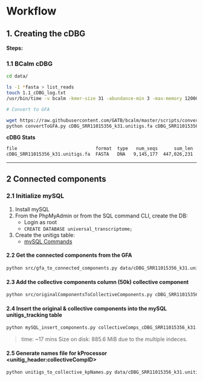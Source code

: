 # Workflow

## 1. Creating the cDBG

**Steps:**

### 1.1 BCalm cDBG

```bash
cd data/

ls -1 *fasta > list_reads
touch 1.1_cDBG_log.txt
/usr/bin/time -v bcalm -kmer-size 31 -abundance-min 3 -max-memory 12000 -out cDBG_SRR11015356_k31 -in list_reads &> 1.1_cDBG_log.txt

# Convert to GFA

wget https://raw.githubusercontent.com/GATB/bcalm/master/scripts/convertToGFA.py
python convertToGFA.py cDBG_SRR11015356_k31.unitigs.fa cDBG_SRR11015356_k31.unitigs.gfa 31 --single-directed

```

**cDBG Stats**

```txt
file                             format  type   num_seqs      sum_len  min_len  avg_len  max_len
cDBG_SRR11015356_k31.unitigs.fa  FASTA   DNA   9,145,177  447,026,231       31     48.9    5,027
```

---

## 2 Connected components

### 2.1 Initialize mySQL

1. Install mySQL
2. From the PhpMyAdmin or from the SQL command CLI, create the DB:
    - Login as root
    - `CREATE DATABASE universal_transcriptome;`
3. Create the unitigs table:
    - [mySQL Commands](./src/mysql_scripts/create_unitigs_tracking.sql)

#### 2.2 Get the connected components from the GFA

```bash
python src/gfa_to_connected_components.py data/cDBG_SRR11015356_k31.unitigs.gfa
```

#### 2.3 Add the collective components column (50k) collective component

```bash
python src/originalComponentsToCollectiveComponents.py cDBG_SRR11015356_k31.unitigs.gfa.components.csv 50000
```

#### 2.4 Insert the original & collective components into the mySQL unitigs_tracking table

```bash
python mySQL_insert_components.py collectiveComps_cDBG_SRR11015356_k31.unitigs.gfa.components.tsv
```

> time: ~17 mins
> Size on disk: 885.6 MiB due to the multiple indeces.

#### 2.5 Generate names file for kProcessor <unitig_header:collectiveCompID>

```bash
python unitigs_to_collective_kpNames.py data/cDBG_SRR11015356_k31.unitigs.fa collectiveComps_cDBG_SRR11015356_k31.unitigs.gfa.components.tsv
```
